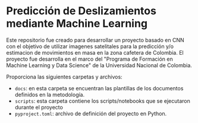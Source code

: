# Predicción de Deslizamientos mediante Machine Learning

Este repositorio fue creado para desarrollar un proyecto basado en CNN con el objetivo de utilizar imagenes satelitales para la predicción y/o estimacion de movimientos en masa en la zona cafetera de Colombia. El proyecto fue desarrolla en el marco del "Programa de Formación en Machine Learning y Data Science" de la Universidad Nacional de Colombia.

Proporciona las siguientes carpetas y archivos:

* `docs`: en esta carpeta se encuentran las plantillas de los documentos definidos en la metodología.
* `scripts`: esta carpeta contiene los scripts/notebooks que se ejecutaron durante el proyecto
* `pyproject.toml`: archivo de definición del proyecto en Python.
